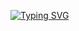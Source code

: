 [![Typing SVG](https://readme-typing-svg.demolab.com?font=Fira+Code&size=40&duration=5500&pause=2000&color=00F754&center=true&vCenter=true&width=435&height=60&lines=Hi+there+%F0%9F%91%8B;it+is+team+for+sec)](https://git.io/typing-svg)

                                                                                                            
<!--

**Here are some ideas to get you started:**

🙋‍♀️ A short introduction - what is your organization all about?
🌈 Contribution guidelines - how can the community get involved?
👩‍💻 Useful resources - where can the community find your docs? Is there anything else the community should know?
🍿 Fun facts - what does your team eat for breakfast?
🧙 Remember, you can do mighty things with the power of [Markdown](https://docs.github.com/github/writing-on-github/getting-started-with-writing-and-formatting-on-github/basic-writing-and-formatting-syntax)
-->
